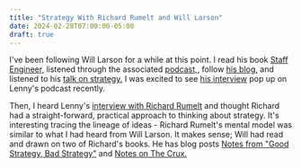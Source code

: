```yaml
---
title: "Strategy With Richard Rumelt and Will Larson"
date: 2024-02-28T07:00:00-05:00
draft: true
---
```


I've been following Will Larson for a while at this point. I read his book [Staff Engineer,](https://staffeng.com/book/) listened through the associated [podcast,](https://podcast.staffeng.com/), follow [his blog,](https://lethain.com/) and listened to his [talk on strategy.](https://www.youtube.com/watch?v=vkfzpQ10eI4) I was excited to see [his interview](https://www.lennyspodcast.com/the-engineering-mindset-will-larson-carta-stripe-uber-calm-digg/) pop up on Lenny's podcast recently.

Then, I heard Lenny's [interview with Richard Rumelt](https://www.lennyspodcast.com/good-strategy-bad-strategy-richard-rumelt/) and thought Richard had a straight-forward, practical approach to thinking about strategy. It's interesting tracing the lineage of ideas - Richard Rumelt's mental model was similar to what I had heard from Will Larson. It makes sense; Will had read and drawn on two of Richard's books. He has blog posts [Notes from "Good Strategy, Bad Strategy"](https://lethain.com/good-strategy-bad-strategy/) and [Notes on The Crux.](https://lethain.com/notes-on-the-crux/)
